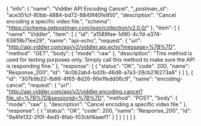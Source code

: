 {
  "info": {
    "name": "Viddler  API Encoding Cancel",
    "_postman_id": "ace351cf-80bb-4884-bd72-8849f40fe950",
    "description": "Cancel encoding a specific video file.",
    "schema": "https://schema.getpostman.com/json/collection/v2.0.0/"
  },
  "item": [
    {
      "name": "Viddler",
      "item": [
        {
          "id": "a1589fee-1d90-4c7d-a374-63819b71ee29",
          "name": "api-echo",
          "request": {
            "url": "http://api.viddler.com/api/v2/viddler.api.echo?message=%7B%7D",
            "method": "GET",
            "body": {
              "mode": "raw"
            },
            "description": "This method is used for testing purposes only. Simply call this method to make sure the API is responding fine."
          },
          "response": [
            {
              "status": "OK",
              "code": 200,
              "name": "Response_200",
              "id": "4c0b2ab4-bd2b-46d8-a7a3-28cb216273a8"
            }
          ]
        },
        {
          "id": "307b9b22-fb86-4f65-8d26-90e1fedd06c9",
          "name": "encoding-cancel",
          "request": {
            "url": "http://api.viddler.com/api/v2/viddler.encoding.cancel?file_id=%7B%7D&sessionid=%7B%7D",
            "method": "POST",
            "body": {
              "mode": "raw"
            },
            "description": "Cancel encoding a specific video file."
          },
          "response": [
            {
              "status": "OK",
              "code": 200,
              "name": "Response_200",
              "id": "9a4fe132-2f0f-4ed5-8fab-f03cbf4aaef1"
            }
          ]
        }
      ]
    }
  ]
}